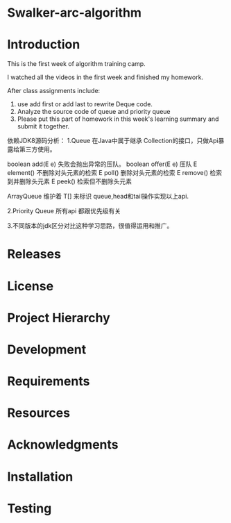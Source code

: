 # Swalker-arc-algorithm

  

Introduction
============

This is the first week of algorithm training camp.

I watched all the videos in the first week and finished my homework.

After class assignments include:

1. use add first or add last to rewrite Deque code.
2. Analyze the source code of queue and priority queue
3. Please put this part of homework in this week's learning summary and submit it together.

依赖JDK8源码分析：
1.Queue 在Java中属于继承 Collection的接口，只做Api暴露给第三方使用。

boolean	add(E e) 失败会抛出异常的压队。
boolean	offer(E e) 压队
E	element()	 不删除对头元素的检索
E	poll()	     删除对头元素的检索
E	remove()     检索到并删除头元素
E	peek()       检索但不删除头元素

ArrayQueue 维护着 T[] 来标识 queue,head和tail操作实现以上api.




2.Priority Queue 
所有api 都跟优先级有关

3.不同版本的jdk区分对比这种学习思路，很值得运用和推广。

Releases
========

License
=======

Project Hierarchy
=================

Development
===========



Requirements
============

Resources
=========

Acknowledgments
===============

Installation
============



Testing
=======
